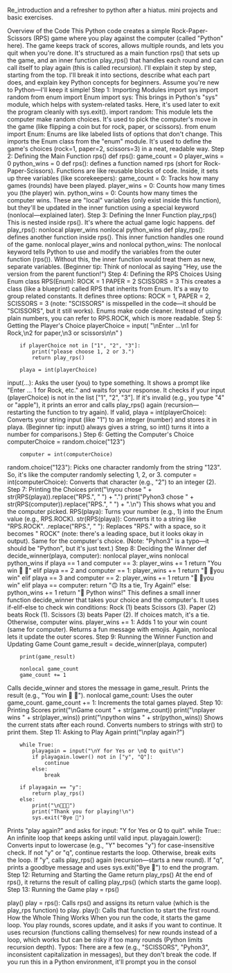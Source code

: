 Re_introduction and a refresher to python after a hiatus.
mini projects and basic exercises.


Overview of the Code
This Python code creates a simple Rock-Paper-Scissors (RPS) game where you play against the computer (called "Python" here). The game keeps track of scores, allows multiple rounds, and lets you quit when you're done. It's structured as a main function rps() that sets up the game, and an inner function play_rps() that handles each round and can call itself to play again (this is called recursion).
I'll explain it step by step, starting from the top. I'll break it into sections, describe what each part does, and explain key Python concepts for beginners. Assume you're new to Python—I'll keep it simple!
Step 1: Importing Modules
import sys
import random
from enum import Enum
import sys: This brings in Python's "sys" module, which helps with system-related tasks. Here, it's used later to exit the program cleanly with sys.exit().
import random: This module lets the computer make random choices. It's used to pick the computer's move in the game (like flipping a coin but for rock, paper, or scissors).
from enum import Enum: Enums are like labeled lists of options that don't change. This imports the Enum class from the "enum" module. It's used to define the game's choices (rock=1, paper=2, scissors=3) in a neat, readable way.
Step 2: Defining the Main Function rps()
def rps():
    game_count = 0
    player_wins = 0
    python_wins = 0
def rps(): defines a function named rps (short for Rock-Paper-Scissors). Functions are like reusable blocks of code.
Inside, it sets up three variables (like scorekeepers):
game_count = 0: Tracks how many games (rounds) have been played.
player_wins = 0: Counts how many times you (the player) win.
python_wins = 0: Counts how many times the computer wins.
These are "local" variables (only exist inside this function), but they'll be updated in the inner function using a special keyword (nonlocal—explained later).
Step 3: Defining the Inner Function play_rps()
This is nested inside rps(). It's where the actual game logic happens.
def play_rps():
        nonlocal player_wins
        nonlocal python_wins
def play_rps(): defines another function inside rps(). This inner function handles one round of the game.
nonlocal player_wins and nonlocal python_wins: The nonlocal keyword tells Python to use and modify the variables from the outer function (rps()). Without this, the inner function would treat them as new, separate variables. (Beginner tip: Think of nonlocal as saying "Hey, use the version from the parent function!")
Step 4: Defining the RPS Choices Using Enum
class RPS(Enum):
            ROCK = 1
            PAPER = 2
            SCISSORS = 3
This creates a class (like a blueprint) called RPS that inherits from Enum. It's a way to group related constants.
It defines three options: ROCK = 1, PAPER = 2, SCISSORS = 3 (note: "SCISSORS" is misspelled in the code—it should be "SCISSORS", but it still works).
Enums make code cleaner. Instead of using plain numbers, you can refer to RPS.ROCK, which is more readable.
Step 5: Getting the Player's Choice
playerChoice = input(
            "\nEnter ...\n1 for Rock,\n2 for paper,\n3 or scissors\n\n"
        )

        if playerChoice not in ["1", "2", "3"]:
            print("please choose 1, 2 or 3.")
            return play_rps()

        playa = int(playerChoice)
input(...): Asks the user (you) to type something. It shows a prompt like "Enter ... 1 for Rock, etc." and waits for your response.
It checks if your input (playerChoice) is not in the list ["1", "2", "3"]. If it's invalid (e.g., you type "4" or "apple"), it prints an error and calls play_rps() again (recursion—restarting the function to try again).
If valid, playa = int(playerChoice): Converts your string input (like "1") to an integer (number) and stores it in playa. (Beginner tip: input() always gives a string, so int() turns it into a number for comparisons.)
Step 6: Getting the Computer's Choice
computerChoice = random.choice("123")

        computer = int(computerChoice)
random.choice("123"): Picks one character randomly from the string "123". So, it's like the computer randomly selecting 1, 2, or 3.
computer = int(computerChoice): Converts that character (e.g., "2") to an integer (2).
Step 7: Printing the Choices
print("\nyou chose " + str(RPS(playa)).replace("RPS.", " ") + ".")
        print("Pyhon3 chose " + str(RPS(computer)).replace("RPS.", " ") + ".\n")
This shows what you and the computer picked.
RPS(playa): Turns your number (e.g., 1) into the Enum value (e.g., RPS.ROCK).
str(RPS(playa)): Converts it to a string like "RPS.ROCK".
.replace("RPS.", " "): Replaces "RPS." with a space, so it becomes " ROCK" (note: there's a leading space, but it looks okay in output).
Same for the computer's choice. (Note: "Pyhon3" is a typo—it should be "Python", but it's just text.)
Step 8: Deciding the Winner
def decide_winner(playa, computer):
            nonlocal player_wins
            nonlocal python_wins
            if playa == 1 and computer == 3:
                player_wins += 1
                return "You win 🎊 🎉"
            elif playa == 2 and computer == 1:
                player_wins += 1
                return "🎊 🎉you win"
            elif playa == 3 and computer == 2:
                player_wins += 1
                return "🎊 🎉you win"
            elif playa == computer:
                return "🙃 Its a tie, Try Again!"
            else:
                python_wins += 1
                return "🐍 Python wins!"
This defines a small inner function decide_winner that takes your choice and the computer's.
It uses if-elif-else to check win conditions:
Rock (1) beats Scissors (3).
Paper (2) beats Rock (1).
Scissors (3) beats Paper (2).
If choices match, it's a tie.
Otherwise, computer wins.
player_wins += 1: Adds 1 to your win count (same for computer).
Returns a fun message with emojis.
Again, nonlocal lets it update the outer scores.
Step 9: Running the Winner Function and Updating Game Count
game_result = decide_winner(playa, computer)

        print(game_result)

        nonlocal game_count
        game_count += 1
Calls decide_winner and stores the message in game_result.
Prints the result (e.g., "You win 🎊 🎉").
nonlocal game_count: Uses the outer game_count.
game_count += 1: Increments the total games played.
Step 10: Printing Scores
print("\nGame count " + str(game_count))
        print("\nplayer wins " + str(player_wins))
        print("\npython wins " + str(python_wins))
Shows the current stats after each round. Converts numbers to strings with str() to print them.
Step 11: Asking to Play Again
print("\nplay again?")

        while True:
            playagain = input("\nY for Yes or \nQ to quit\n")
            if playagain.lower() not in ["y", "Q"]:
                continue
            else:
                break

        if playagain == "y":
            return play_rps()
        else:
            print("\n🎊🎉🎉")
            print("Thank you for playing!\n")
            sys.exit("Bye 👋")
Prints "play again?" and asks for input: "Y for Yes or Q to quit".
while True:: An infinite loop that keeps asking until valid input.
playagain.lower(): Converts input to lowercase (e.g., "Y" becomes "y") for case-insensitive check.
If not "y" or "q", continue restarts the loop.
Otherwise, break exits the loop.
If "y", calls play_rps() again (recursion—starts a new round).
If "q", prints a goodbye message and uses sys.exit("Bye 👋") to end the program.
Step 12: Returning and Starting the Game
return play_rps()
At the end of rps(), it returns the result of calling play_rps() (which starts the game loop).
Step 13: Running the Game
play = rps()

play()
play = rps(): Calls rps() and assigns its return value (which is the play_rps function) to play.
play(): Calls that function to start the first round.
How the Whole Thing Works
When you run the code, it starts the game loop.
You play rounds, scores update, and it asks if you want to continue.
It uses recursion (functions calling themselves) for new rounds instead of a loop, which works but can be risky if too many rounds (Python limits recursion depth).
Typos: There are a few (e.g., "SCISSORS", "Pyhon3", inconsistent capitalization in messages), but they don't break the code.
If you run this in a Python environment, it'll prompt you in the consol
